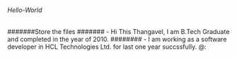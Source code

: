 ###### Hello-World
#######Store the files
####### - Hi This Thangavel, I am B.Tech Graduate and completed in the year of 2010. 
######## - I am working as a software developer in HCL Technologies Ltd. for last one year succssfully.
@:


